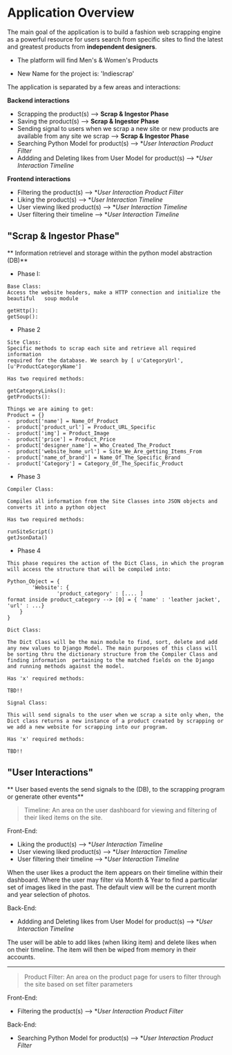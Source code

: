 Application Overview
================

The main goal of the application is to build a fashion web scrapping engine as a powerful resource for users search from specific sites to find the latest and greatest products from **independent designers**. 

- The platform will find Men's & Women's Products

- New Name for the project is: 'Indiescrap'

The application is separated by a few areas and interactions:

**Backend interactions**

- Scrapping the product(s) --> **Scrap & Ingestor Phase**
- Saving the product(s) --> **Scrap & Ingestor Phase**
- Sending signal to users when we scrap a new site or new products are available from any site we scrap --> **Scrap & Ingestor Phase**
- Searching Python Model for product(s) --> **User Interaction *Product Filter**
- Addding and Deleting likes from User Model for product(s) --> **User Interaction *Timeline**

**Frontend interactions**
- Filtering the product(s) --> **User Interaction *Product Filter**
- Liking the product(s) --> **User Interaction *Timeline**
- User viewing liked product(s) --> **User Interaction *Timeline**
- User filtering their timeline --> **User Interaction *Timeline**

"Scrap & Ingestor Phase" 
----------------
** Information retrievel and storage within the python model abstraction (DB)**


- Phase I:

```
Base Class:
Access the website headers, make a HTTP connection and initialize the beautiful   soup module

getHttp():
getSoup():
```
- Phase 2

```
Site Class:
Specific methods to scrap each site and retrieve all required information 
required for the database. We search by [ u'CategoryUrl', [u'ProductCategoryName'] 

Has two required methods:

getCategoryLinks():
getProducts():

Things we are aiming to get:
Product = {}
-  product['name'] = Name_Of_Product
-  product['product_url'] = Product_URL_Specific
-  product['img'] = Product_Image
-  product['price'] = Product_Price
-  product['designer_name'] = Who_Created_The_Product
-  product['website_home_url'] = Site_We_Are_getting_Items_From
-  product['name_of_brand'] = Name_Of_The_Specific_Brand
-  product['Category'] = Category_Of_The_Specific_Product

```

- Phase 3

```
Compiler Class:

Compiles all information from the Site Classes into JSON objects and converts it into a python object

Has two required methods:

runSiteScript()
getJsonData()

```

- Phase 4

```
This phase requires the action of the Dict Class, in which the program will access the structure that will be compiled into: 

Python_Object = { 
        'Website': { 
                'product_category' : [.... ]
format inside product_category --> [0] = { 'name' : 'leather jacket', 'url' : ...}
    }
}

Dict Class:

The Dict Class will be the main module to find, sort, delete and add any new values to Django Model. The main purposes of this class will be sorting thru the dictionary structure from the Compiler Class and finding information  pertaining to the matched fields on the Django and running methods against the model. 

Has 'x' required methods:

TBD!!

```
```
Signal Class:

This will send signals to the user when we scrap a site only when, the Dict class returns a new instance of a product created by scrapping or we add a new website for scrapping into our program.

Has 'x' required methods:

TBD!!

```
"User Interactions" 
----------------
** User based events the send signals to the (DB), to the scrapping program or generate other events**


> Timeline: An area on the user dashboard for viewing and filtering of their liked items on the site. 

Front-End:

- Liking the product(s) --> **User Interaction *Timeline**
- User viewing liked product(s) --> **User Interaction *Timeline**
- User filtering their timeline --> **User Interaction *Timeline**

When the user likes a product the item appears on their timeline within their dashboard. Where the user may filter via Month & Year to find a particular set of images liked in the past. The default view will be the current month and year selection of photos.

Back-End:

- Addding and Deleting likes from User Model for product(s) --> **User Interaction *Timeline**

The user will be able to add likes (when liking item) and delete likes when on their timeline. The item will then be wiped from memory in their accounts.

------
> Product Filter: An area on the product page for users to filter through the site based on set filter parameters

Front-End:

- Filtering the product(s) --> **User Interaction *Product Filter**

Back-End:

- Searching Python Model for product(s) --> **User Interaction *Product Filter**


